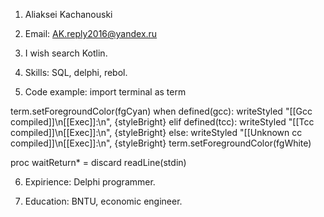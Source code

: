 1. Aliaksei Kachanouski

2. Email: AK.reply2016@yandex.ru

3. I wish search Kotlin.

4. Skills: SQL, delphi, rebol.

5. Code example: 
import terminal as term

term.setForegroundColor(fgCyan)
when defined(gcc):
  writeStyled "[[Gcc compiled]]\n[[Exec]]:\n", {styleBright}
elif defined(tcc):
  writeStyled "[[Tcc compiled]]\n[[Exec]]:\n", {styleBright}
else: 
  writeStyled "[[Unknown cc compiled]]\n[[Exec]]:\n", {styleBright}
term.setForegroundColor(fgWhite)

proc waitReturn* = discard readLine(stdin)

6. Expirience: Delphi programmer.

7. Education: BNTU, economic engineer.


